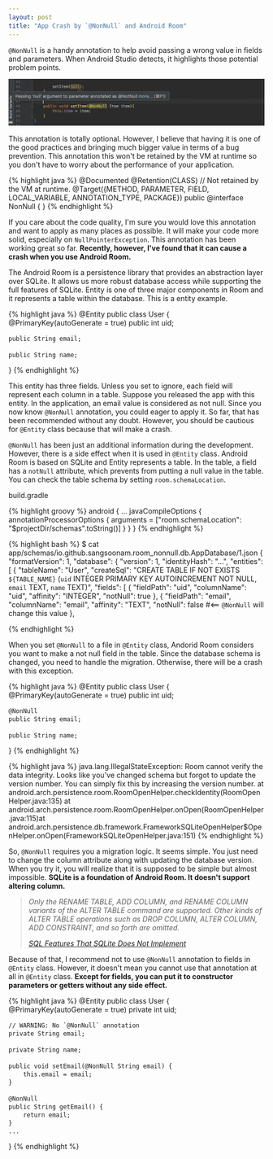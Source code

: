 ```yaml
---
layout: post
title: "App Crash by `@NonNull` and Android Room"
---
```


`@NonNull` is a handy annotation to help avoid passing a wrong value in fields and parameters. When Android Studio detects, it highlights those potential problem points.

![NonNull](/images/2018/12-12/set-item.png)

This annotation is totally optional. However, I believe that having it is one of the good practices and bringing much bigger value in terms of a bug prevention. This annotation this won't be retained by the VM at runtime so you don't have to worry about the performance of your application.

{% highlight java %}
@Documented
@Retention(CLASS) // Not retained by the VM at runtime.
@Target({METHOD, PARAMETER, FIELD, LOCAL_VARIABLE, ANNOTATION_TYPE, PACKAGE})
public @interface NonNull {
}
{% endhighlight %}

If you care about the code quality, I'm sure you would love this annotation and want to apply as many places as possible. It will make your code more solid, especially on `NullPointerException`. This annotation has been working great so far.  **Recently, however, I've found that it can cause a crash when you use Android Room.**

The Android Room is a persistence library that provides an abstraction layer over SQLite. It allows us more robust database access while supporting the full features of SQLite. Entity is one of three major components in Room and it represents a table within the database. This is a entity example.

{% highlight java %}
@Entity
public class User {
    @PrimaryKey(autoGenerate = true)
    public int uid;

    public String email;

    public String name;
}
{% endhighlight %}

This entity has three fields. Unless you set to ignore, each field will represent each column in a table. Suppose you released the app with this entity. In the application, an email value is considered as not null. Since you now know `@NonNull` annotation, you could eager to apply it. So far, that has been recommended without any doubt. However, you should be cautious for `@Entity` class because that will make a crash.

`@NonNull` has been just an additional information during the development. However, there is a side effect when it is used in `@Entity` class. Android Room is based on SQLite and Entity represents a table. In the table, a field has a `notNull` attribute, which prevents from putting a null value in the table. You can check the table schema by setting `room.schemaLocation`.

<p class="code-label">build.gradle</p>
{% highlight groovy %}
android {
  ...
  javaCompileOptions {
    annotationProcessorOptions {
      arguments = ["room.schemaLocation": "$projectDir/schemas".toString()]
    }
  }
}
{% endhighlight %}

{% highlight bash %}
$ cat app/schemas/io.github.sangsoonam.room_nonnull.db.AppDatabase/1.json
{
  "formatVersion": 1,
  "database": {
    "version": 1,
    "identityHash": "...",
    "entities": [
      {
        "tableName": "User",
        "createSql": "CREATE TABLE IF NOT EXISTS `${TABLE_NAME}` (`uid` INTEGER PRIMARY KEY AUTOINCREMENT NOT NULL, `email` TEXT, `name` TEXT)",
        "fields": [
          {
            "fieldPath": "uid",
            "columnName": "uid",
            "affinity": "INTEGER",
            "notNull": true
          },
          {
            "fieldPath": "email",
            "columnName": "email",
            "affinity": "TEXT",
            "notNull": false #<== `@NonNull` will change this value
          },

{% endhighlight %}

When you set `@NonNull` to a file in `@Entity` class, Andorid Room considers you want to make a not null field in the table. Since the database schema is changed, you need to handle the migration. Otherwise, there will be a crash with this exception.

{% highlight java %}
@Entity
public class User {
    @PrimaryKey(autoGenerate = true)
    public int uid;

    @NonNull
    public String email;

    public String name;
}
{% endhighlight %}

{% highlight java %}
java.lang.IllegalStateException: Room cannot verify the data integrity. Looks like you've changed schema but forgot to update the version number. You can simply fix this by increasing the version number.
  at android.arch.persistence.room.RoomOpenHelper.checkIdentity(RoomOpenHelper.java:135)
  at android.arch.persistence.room.RoomOpenHelper.onOpen(RoomOpenHelper.java:115)at android.arch.persistence.db.framework.FrameworkSQLiteOpenHelper$OpenHelper.onOpen(FrameworkSQLiteOpenHelper.java:151)
{% endhighlight %}

So, `@NonNull` requires you a migration logic. It seems simple. You just need to change the column attribute along with updating the database version. When you try it, you will realize that it is supposed to be simple but almost impossible. **SQLite is a foundation of Android Room. It doesn't support altering column.**

> *Only the RENAME TABLE, ADD COLUMN, and RENAME COLUMN variants of the ALTER TABLE command are supported. Other kinds of ALTER TABLE operations such as DROP COLUMN, ALTER COLUMN, ADD CONSTRAINT, and so forth are omitted.*
>
> *[SQL Features That SQLite Does Not Implement
](https://www.sqlite.org/omitted.html)*

Because of that, I recommend not to use `@NonNull` annotation to fields in `@Entity` class. However, it doesn't mean you cannot use that annotation at all in `@Entity` class. **Except for fields, you can put it to constructor parameters or getters without any side effect.**

{% highlight java %}
@Entity
public class User {
    @PrimaryKey(autoGenerate = true)
    private int uid;

    // WARNING: No `@NonNull` annotation
    private String email;

    private String name;

    public void setEmail(@NonNull String email) {
        this.email = email;
    }

    @NonNull
    public String getEmail() {
        return email;
    }
    ...
}
{% endhighlight %}
